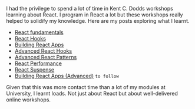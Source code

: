 I had the privilege to spend a lot of time in Kent C. Dodds workshops learning about React. I program in React a lot but these workshops really helped to solidify my knowledge. Here are my posts exploring what I learnt.

- [React fundamentals](/posts/react-fundamentals/)
- [React Hooks](/posts/react-hooks/)
- [Building React Apps](/posts/building-react-apps/)
- [Advanced React Hooks](/posts/advanced-hooks/)
- [Advanced React Patterns](/posts/kcd-advanced-patterns/)
- [React Performance](/posts/kcd-react-performance/)
- [React Suspense](/posts/kcd-react-suspense/)
- [Building React Apps (Advanced)]() `to follow`

Given that this was more contact time than a lot of my modules at University, I learnt loads. Not just about React but about well-delivered online workshops.
